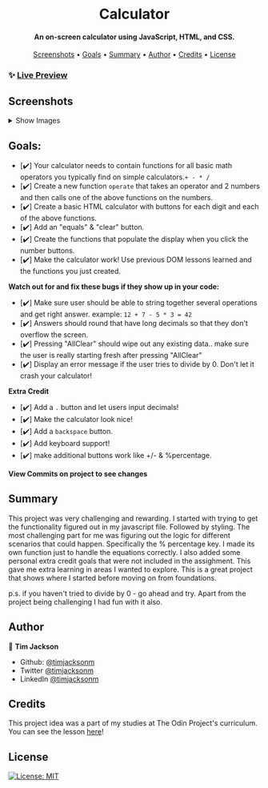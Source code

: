 <h1 align="center">
  <br>
  Calculator
  <br>
</h1>

<h4 align="center">An on-screen calculator using JavaScript, HTML, and CSS.</h4>

<p align="center">
  <a href="#screenshots">Screenshots</a> •
  <a href="#goals">Goals</a> •
  <a href="#summary">Summary</a> •
  <a href="#author">Author</a> •
    <a href="#credits">Credits</a> •
  <a href="#license">License</a>
</p>

### ✨ [Live Preview](https://timjacksonm.github.io/Calculator)

## Screenshots

<details>
  <summary>Show Images</summary>
  Demonstrates multiple calculations
  
  ![GIF demo](graphics/calcdemo.gif)
  
  Just saying Hello!
  ![Upside Down Calculator](graphics/calcupsidedown.png)
</details>

## Goals:

- [✔️] Your calculator needs to contain functions for all basic math operators you typically find on simple calculators.`+ - * /`
- [✔️] Create a new function `operate` that takes an operator and 2 numbers and then calls one of the above functions on the numbers.
- [✔️] Create a basic HTML calculator with buttons for each digit and each of the above functions.
- [✔️] Add an "equals" & "clear" button.
- [✔️] Create the functions that populate the display when you click the number buttons.
- [✔️] Make the calculator work! Use previous DOM lessons learned and the functions you just created.

**Watch out for and fix these bugs if they show up in your code:**

- [✔️] Make sure user should be able to string together several operations and get right answer. example: `12 + 7 - 5 * 3 = 42`
- [✔️] Answers should round that have long decimals so that they don't overflow the screen.
- [✔️] Pressing "AllClear" should wipe out any existing data.. make sure the user is really starting fresh after pressing "AllClear"
- [✔️] Display an error message if the user tries to divide by 0. Don't let it crash your calculator!

**Extra Credit**

- [✔️] Add a `.` button and let users input decimals!
- [✔️] Make the calculator look nice!
- [✔️] Add a `backspace` button.
- [✔️] Add keyboard support!
- [✔️] make additional buttons work like +/- & %percentage.

**View Commits on project to see changes**

## Summary

This project was very challenging and rewarding. I started with trying to get the functionality figured out in my javascript file. Followed by styling. The most challenging part for me was figuring out the logic for different scenarios that could happen. Specifically the % percentage key. I made its own function just to handle the equations correctly. I also added some personal extra credit goals that were not included in the assighment. This gave me extra learning in areas I wanted to explore. This is a great project that shows where I started before moving on from foundations.

p.s. if you haven't tried to divide by 0 - go ahead and try. Apart from the project being challenging I had fun with it also.

## Author

👤 **Tim Jackson**

- Github: [@timjacksonm](https://github.com/timjacksonm)
- Twitter [@timjacksonm](https://twitter.com/timjacksonm)
- LinkedIn [@timjacksonm](https://linkedin.com/in/timjacksonm)

## Credits

This project idea was a part of my studies at The Odin Project's curriculum. You can see the lesson <a href="https://www.theodinproject.com/paths/foundations/courses/foundations/lessons/calculator" target="_blank">here</a>!

## License

<p>
  <a href="https://choosealicense.com/licenses/mit/">
    <img alt="License: MIT" src="https://img.shields.io/badge/License-MIT-yellow.svg">
</p>
